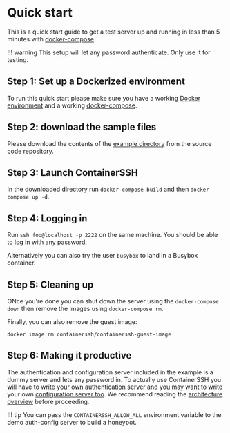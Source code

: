 <h1>Quick start</h1>

This is a quick start guide to get a test server up and running in less than 5 minutes with [docker-compose](https://docs.docker.com/compose/).

!!! warning
    This setup will let any password authenticate. Only use it for testing.

## Step 1: Set up a Dockerized environment

To run this quick start please make sure you have a working [Docker environment](https://docs.docker.com/get-docker/) and a working [docker-compose](https://docs.docker.com/compose/).

## Step 2: download the sample files

Please download the contents of the [example directory](https://github.com/containerssh/containerssh/tree/stable/example) from the source code repository.

## Step 3: Launch ContainerSSH

In the downloaded directory run `docker-compose build` and then `docker-compose up -d`.

## Step 4: Logging in

Run `ssh foo@localhost -p 2222` on the same machine. You should be able to log in with any password.

Alternatively you can also try the user `busybox` to land in a Busybox container.

## Step 5: Cleaning up

ONce you're done you can shut down the server using the `docker-compose down` then remove the images using `docker-compose rm`.

Finally, you can also remove the guest image:

```
docker image rm containerssh/containerssh-guest-image
```

## Step 6: Making it productive

The authentication and configuration server included in the example is a dummy server and lets any password in. To actually use ContainerSSH you will have to write [your own authentication server](authserver.md) and you may want to write your own [configuration server too](configserver.md). We recommend reading the [architecture overview](architecture.md) before proceeding.

!!! tip
    You can pass the `CONTAINERSSH_ALLOW_ALL` environment variable to the demo auth-config server to build a honeypot.